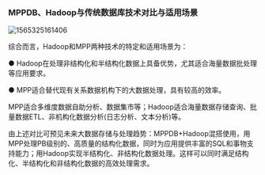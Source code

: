 ### MPPDB、Hadoop与传统数据库技术对比与适用场景

![1565325161406](C:\Users\Administrator\AppData\Roaming\Typora\typora-user-images\1565325161406.png)

综合而言，Hadoop和MPP两种技术的特定和适用场景为：

● Hadoop在处理非结构化和半结构化数据上具备优势，尤其适合海量数据批处理等应用要求。

● MPP适合替代现有关系数据机构下的大数据处理，具有较高的效率。

MPP适合多维度数据自助分析、数据集市等；Hadoop适合海量数据存储查询、批量数据ETL、非机构化数据分析(日志分析、文本分析)等。

由上述对比可预见未来大数据存储与处理趋势：MPPDB+Hadoop混搭使用，用MPP处理PB级别的、高质量的结构化数据，同时为应用提供丰富的SQL和事物支持能力；用Hadoop实现半结构化、非结构化数据处理。这样可以同时满足结构化、半结构化和非结构化数据的高效处理需求。